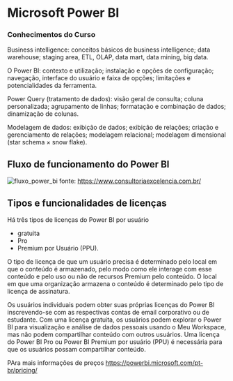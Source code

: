 # Microsoft Power BI

### Conhecimentos do Curso

Business intelligence: conceitos básicos de business intelligence; data warehouse; staging area, ETL, OLAP, data mart, data mining, big data.

O Power BI: contexto e utilização; instalação e opções de configuração; navegação, interface do usuário e faixa de opções; limitações e potencialidades da ferramenta.

Power Query (tratamento de dados): visão geral de consulta; coluna personalizada; agrupamento de linhas; formatação e combinação de dados; dinamização de colunas.

Modelagem de dados: exibição de dados; exibição de relações; criação e gerenciamento de relações; modelagem relacional; modelagem dimensional (star schema × snow flake).


## Fluxo de funcionamento do Power BI
![fluxo_power_bi](https://github.com/laercio-asa/powerBI/assets/93953739/a3520da8-30b0-4b92-92cb-257cb7ab56c2)
fonte: https://www.consultoriaexcelencia.com.br/

## Tipos e funcionalidades de licenças

Há três tipos de licenças do Power BI por usuário
- gratuita
- Pro
- Premium por Usuário (PPU).

O tipo de licença de que um usuário precisa é determinado pelo local em que o conteúdo é armazenado, pelo modo como ele interage com esse conteúdo e pelo uso ou não de recursos Premium pelo conteúdo. O local em que uma organização armazena o conteúdo é determinado pelo tipo de licença de assinatura.

Os usuários individuais podem obter suas próprias licenças do Power BI inscrevendo-se com as respectivas contas de email corporativo ou de estudante. Com uma licença gratuita, os usuários podem explorar o Power BI para visualização e análise de dados pessoais usando o Meu Workspace, mas não podem compartilhar conteúdo com outros usuários. Uma licença do Power BI Pro ou Power BI Premium por usuário (PPU) é necessária para que os usuários possam compartilhar conteúdo. 

PAra mais informações de preços https://powerbi.microsoft.com/pt-br/pricing/
